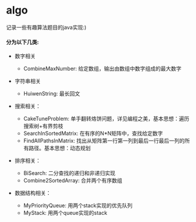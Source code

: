 algo 
===

记录一些有趣算法题目的java实现:)


#### 分为以下几类:

+ 数字相关

    - CombineMaxNumber: 给定数组，输出由数组中数字组成的最大数字
    
+ 字符串相关

    - HuiwenString: 最长回文
    
+ 搜索相关：

    - CakeTuneProblem: 单手翻转烙饼问题，详见编程之美，基本思想：遍历搜索树+有界剪枝
    - SearchInSortedMatrix: 在有序的N*N矩阵中，查找给定数字
    - FindAllPathsInMatrix: 找出从矩阵第一行第一列到最后一行最后一列的所有路径。基本思想：动态规划
    
+ 排序相关：

    - BiSearch: 二分查找的递归和非递归实现
    - Combine2SortedArray: 合并两个有序数组
    
+ 数据结构相关：

    - MyPriorityQueue: 用两个stack实现的优先队列
    - MyStack: 用两个queue实现的stack